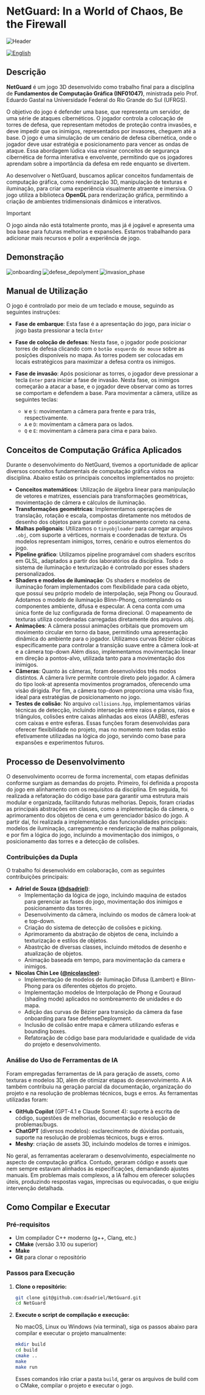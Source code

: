 # NetGuard: In a World of Chaos, Be the Firewall

![Header](.github/header.png)

[![English](https://img.shields.io/badge/README-English-blue?logo=github)](README.en.md)

## Descrição

**NetGuard** é um jogo 3D desenvolvido como trabalho final para a disciplina de **Fundamentos de Computação Gráfica (INF01047)**, ministrada pelo Prof. Eduardo Gastal na Universidade Federal do Rio Grande do Sul (UFRGS).

O objetivo do jogo é defender uma base, que representa um servidor, de uma série de ataques cibernéticos. O jogador controla a colocação de torres de defesa, que representam métodos de proteção contra invasões, e deve impedir que os inimigos, representados por invasores, cheguem até a base. O jogo é uma simulação de um cenário de defesa cibernética, onde o jogador deve usar estratégia e posicionamento para vencer as ondas de ataque. Essa abordagem lúdica visa ensinar conceitos de segurança cibernética de forma interativa e envolvente, permitindo que os jogadores aprendam sobre a importância da defesa em rede enquanto se divertem.

Ao desenvolver o NetGuard, buscamos aplicar conceitos fundamentais de computação gráfica, como renderização 3D, manipulação de texturas e iluminação, para criar uma experiência visualmente atraente e imersiva. O jogo utiliza a biblioteca **OpenGL** para renderização gráfica, permitindo a criação de ambientes tridimensionais dinâmicos e interativos.

> [!IMPORTANT]  
> O jogo ainda não está totalmente pronto, mas já é jogável e apresenta uma boa base para futuras melhorias e expansões. Estamos trabalhando para adicionar mais recursos e polir a experiência de jogo.

## Demonstração

![onboarding](.github/images/onboarding_phase.png)
![defese_depolyment](.github/images/defense_deployment0.png)
![invasion_phase](.github/images/invasion_phase.png)

## Manual de Utilização

O jogo é controlado por meio de um teclado e mouse, seguindo as seguintes instruções:

- **Fase de embarque**: Esta fase é a apresentação do jogo, para iniciar o jogo basta pressionar a tecla `Enter`

- **Fase de coloção de defesas**: Nesta fase, o jogador pode posicionar torres de defesa clicando com o `botão esquerdo do mouse` sobre as posições disponíveis no mapa. As torres podem ser colocadas em locais estratégicos para maximizar a defesa contra os inimigos.

- **Fase de invasão**: Após posicionar as torres, o jogador deve pressionar a tecla `Enter` para iniciar a fase de invasão. Nesta fase, os inimigos começarão a atacar a base, e o jogador deve observar como as torres se comportam e defendem a base. Para movimentar a câmera, utilize as seguintes teclas:

  - `W` e `S`: movimentam a câmera para frente e para trás, respectivamente.
  - `A` e `D`: movimentam a câmera para os lados.
  - `Q` e `E`: movimentam a câmera para cima e para baixo.


## Conceitos de Computação Gráfica Aplicados

Durante o desenvolvimento do NetGuard, tivemos a oportunidade de aplicar diversos conceitos fundamentais de computação gráfica vistos na disciplina. Abaixo estão os principais conceitos implementados no projeto:

- **Conceitos matemáticos**: Utilização de álgebra linear para manipulação de vetores e matrizes, essenciais para transformações geométricas, movimentação de câmera e cálculos de iluminação.
- **Transformações geométricas**: Implementamos operações de translação, rotação e escala, compostas diretamente nos métodos de desenho dos objetos para garantir o posicionamento correto na cena.
- **Malhas poligonais**: Utilizamos o `tinyobjloader` para carregar arquivos `.obj`, com suporte a vértices, normais e coordenadas de textura. Os modelos representam inimigos, torres, cenário e outros elementos do jogo.
- **Pipeline gráfico**: Utilizamos pipeline programável com shaders escritos em GLSL, adaptados a partir dos laboratórios da disciplina. Todo o sistema de iluminação e texturização é controlado por esses shaders personalizados.
- **Shaders e modelos de iluminação**: Os shaders e modelos de iluminação foram implementados com flexibilidade para cada objeto, que possui seu próprio modelo de interpolação, seja Phong ou Gouraud. Adotamos o modelo de iluminação Blinn-Phong, contemplando os componentes ambiente, difusa e especular. A cena conta com uma única fonte de luz configurada de forma direcional. O mapeamento de texturas utiliza coordenadas carregadas diretamente dos arquivos .obj.
- **Animações**: A câmera possui animações orbitais que promovem um movimento circular em torno da base, permitindo uma apresentação dinâmica do ambiente para o jogador. Utilizamos curvas Bézier cúbicas especificamente para controlar a transição suave entre a câmera look-at e a câmera top-down Além disso, implementamos movimentação linear em direção a pontos-alvo, utilizada tanto para a movimentação dos inimigos.
- **Câmeras**: Quanto às câmeras, foram desenvolvidos três modos distintos. A câmera livre permite controle direto pelo jogador. A câmera do tipo look-at apresenta movimentos programados, oferecendo uma visão dirigida. Por fim, a câmera top-down proporciona uma visão fixa, ideal para estratégias de posicionamento no jogo.
- **Testes de colisão**: No arquivo `collisions.hpp`, implementamos várias técnicas de detecção, incluindo interseção entre raios e planos, raios e triângulos, colisões entre caixas alinhadas aos eixos (AABB), esferas com caixas e entre esferas. Essas funções foram desenvolvidas para oferecer flexibilidade no projeto, mas no momento nem todas estão efetivamente utilizadas na lógica do jogo, servindo como base para expansões e experimentos futuros.


## Processo de Desenvolvimento

O desenvolvimento ocorreu de forma incremental, com etapas definidas conforme surgiam as demandas do projeto. Primeiro, foi definida a proposta do jogo em alinhamento com os requisitos da disciplina. Em seguida, foi realizada a refatoração do código base para garantir uma estrutura mais modular e organizada, facilitando futuras melhorias. Depois, foram criadas as principais abstrações em classes, como a implementação da câmera, o aprimoramento dos objetos de cena e um gerenciador básico do jogo. A partir daí, foi realizada a implementação das funcionalidades principais: modelos de iluminação, carregamento e renderização de malhas poligonais, e por fim a lógica do jogo, incluindo a movimentação dos inimigos, o posicionamento das torres e a detecção de colisões.


### Contribuições da Dupla

O trabalho foi desenvolvido em colaboração, com as seguintes contribuições principais:

- **Adriel de Souza ([@dsadriel](https://github.com/dsadriel))**: 
    - Implementação da lógica de jogo, incluindo maquina de estados para gerenciar as fases do jogo, movimentação dos inimigos e posicionamento das torres.
    - Desenvolvimento da câmera, incluindo os modos de câmera look-at e top-down.
    - Criação do sistema de detecção de colisões e picking.
    - Aprimoramento da abstração de objetos de cena, incluindo a texturização e estilos de objetos.
    - Abastrção de diversas classes, incluindo métodos de desenho e atualização de objetos.
    - Animação baseada em tempo, para movimentação da camera e inimigos.
- **Nicolas Chin Lee ([@nicolasclee](https://github.com/nicolasclee))**:
  - Implementação de modelos de iluminação Difusa (Lambert) e Blinn-Phong para os diferentes objetos do projeto.
  - Implementação modelos de Interpolação de Phong e Gouraud (shading mode) aplicados no sombreamento de unidades e do mapa.
  - Adição das curvas de Bézier para transição da câmera da fase onboarding para fase defenseDeployment.
  - Inclusão de colisão entre mapa e câmera utilizando esferas e bounding boxes.
  - Refatoração de código base para modularidade e qualidade de vida do projeto e desenvolvimento.


### Análise do Uso de Ferramentas de IA

Foram empregadas ferramentas de IA para geração de assets, como texturas e modelos 3D, além de otimizar etapas do desenvolvimento. A IA também contribuiu na geração parcial da documentação, organização do projeto e na resolução de problemas técnicos, bugs e erros. As ferramentas utilizadas foram:

- **GitHub Copilot** (GPT-4.1 e Claude Sonnet 4): suporte à escrita de código, sugestões de melhorias, documentação e resolução de problemas/bugs.
- **ChatGPT** (diversos modelos): esclarecimento de dúvidas pontuais, suporte na resolução de problemas técnicos, bugs e erros.
- **Meshy**: criação de assets 3D, incluindo modelos de torres e inimigos.

No geral, as ferramentas aceleraram o desenvolvimento, especialmente no aspecto de computação gráfica. Contudo, geraram código e assets que nem sempre estavam alinhados às especificações, demandando ajustes manuais. Em problemas mais complexos, a IA falhou em oferecer soluções úteis, produzindo respostas vagas, imprecisas ou equivocadas, o que exigiu intervenção detalhada.

## Como Compilar e Executar

### Pré-requisitos

  * Um compilador C++ moderno (g++, Clang, etc.)
  * **CMake** (versão 3.10 ou superior)
  * **Make**
  * **Git** para clonar o repositório

### Passos para Execução

1.  **Clone o repositório:**

    ```bash
    git clone git@github.com:dsadriel/NetGuard.git
    cd NetGuard
    ```

2.  **Execute o script de compilação e execução:**

    No macOS, Linux ou Windows (via terminal), siga os passos abaixo para compilar e executar o projeto manualmente:

    ```bash
    mkdir build
    cd build
    cmake ..
    make
    make run
    ```

    Esses comandos irão criar a pasta `build`, gerar os arquivos de build com o CMake, compilar o projeto e executar o jogo.
